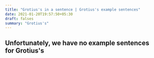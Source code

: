 ```yaml
---
title: "Grotius's in a sentence | Grotius's example sentences"
date: 2021-01-20T19:57:50+05:30
draft: falses
summary: "Grotius's"
---
```

## Unfortunately, we have no example sentences for Grotius's                 
